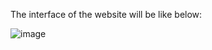 
The interface of the website will be like below: 

![image](https://github.com/LOTOTRUONG/JSP-CheckForm/assets/146346676/3f39b891-5b9a-4b7e-b260-2b2e34354ee7)
